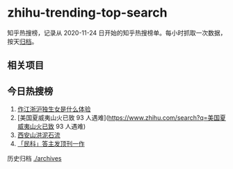 # zhihu-trending-top-search

知乎热搜榜，记录从 2020-11-24
日开始的知乎热搜榜单。每小时抓取一次数据，按天[归档](./archives)。

## 相关项目

## 今日热搜榜

<!-- BEGIN -->
<!-- 最后更新时间 Mon Aug 14 2023 23:09:50 GMT+0800 (China Standard Time) -->

1. [作江浙沪独生女是什么体验](https://www.zhihu.com/search?q=作江浙沪独生女是什么体验)
1. [美国夏威夷山火已致 93
   人遇难](https://www.zhihu.com/search?q=美国夏威夷山火已致 93 人遇难)
1. [西安山洪泥石流](https://www.zhihu.com/search?q=西安山洪泥石流)
1. [「民科」答主发顶刊一作](https://www.zhihu.com/search?q=「民科」答主发顶刊一作)

<!-- END -->

历史归档 [./archives](./archives)

